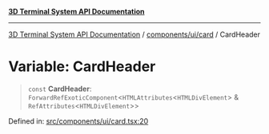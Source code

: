 [**3D Terminal System API Documentation**](../../../../README.md)

***

[3D Terminal System API Documentation](../../../../README.md) / [components/ui/card](../README.md) / CardHeader

# Variable: CardHeader

> `const` **CardHeader**: `ForwardRefExoticComponent`\<`HTMLAttributes`\<`HTMLDivElement`\> & `RefAttributes`\<`HTMLDivElement`\>\>

Defined in: [src/components/ui/card.tsx:20](https://github.com/Dicommunitas/ThreeJS_Terminal_3D/blob/f5bec8212bfd37e45fdf0e49aa57af1be9d74e77/src/components/ui/card.tsx#L20)
